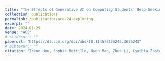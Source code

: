 ```yaml
---
title: "The Effects of Generative AI on Computing Students’ Help-Seeking Preferences"
collection: publications
permalink: /publication/ace-24-exploring
excerpt: ""
date: 2024-01-29
venue: "ACE"
# slidesurl: ""
paperurl: "https://dl.acm.org/doi/abs/10.1145/3636243.3636248"
# bibtexurl: ""
citation: "Irene Hou, Sophia Mettille, Owen Man, Zhuo Li, Cynthia Zastudil, and Stephen MacNeil. 2024. The Effects of Generative AI on Computing Students’ Help-Seeking Preferences. <i>In Proceedings of the 26th Australasian Computing Education Conference (ACE '24)</i>. Association for Computing Machinery, New York, NY, USA, 39–48."
---
```

